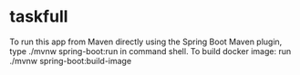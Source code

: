 # taskfull
To run this app from Maven directly using the Spring Boot Maven plugin, type ./mvnw spring-boot:run in command shell.
To build docker image: run ./mvnw spring-boot:build-image
